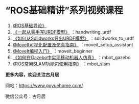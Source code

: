# “ROS基础精讲”系列视频课程

1. [《ROS基础导论》](https://class.guyuehome.com/detail/p_5e19e9f13e191_E8SHGCbk/6)
2. [《一起从零手写URDF模型》](https://class.guyuehome.com/detail/p_5e1eea4fe1e5c_Igm126Xn/6) ：handwriting_urdf
3. [《如何从Solidworks导出URDF模型》](https://class.guyuehome.com/detail/p_5e32dce7906e0_6TqS7BwX/6) ：solidworks_to_urdf
4. [《MoveIt可视化配置及仿真指南》](https://class.guyuehome.com/detail/p_5e71966b3fdfd_g4DpRGg9/6) ：moveit_setup_assistant
5. [《MoveIt编程入门》](https://class.guyuehome.com/detail/p_5e8e8e85b1e8f_9TdYxswq/6) ：moveit_beginner
6. [《如何在Gazebo中实现移动机器人仿真》](https://class.guyuehome.com/detail/p_5eb2366befe4a_E4rbNmXt/6) ：mbot_gazebo
7. [《ROS常用SLAM功能包使用指南》](https://class.guyuehome.com/detail/p_5ed700a841cc8_UpE7PGXW/6) ：mbot_slam



**更多内容，欢迎关注古月居**

网站：https://www.guyuehome.com/

微信公众号：古月居